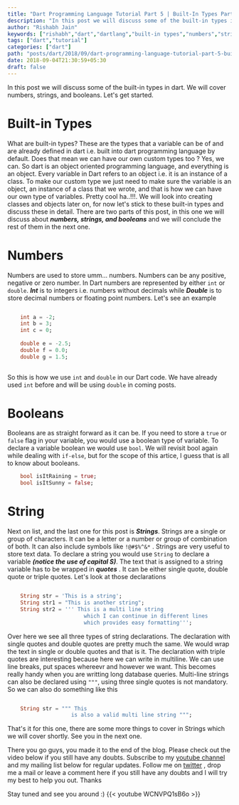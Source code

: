 ```yaml
---
title: "Dart Programming Language Tutorial Part 5 | Built-In Types Part 1"
description: "In this post we will discuss some of the built-in types in dart. We will cover numbers, strings, and booleans. Let's get started."
author: "Rishabh Jain"
keywords: ["rishabh","dart","dartlang","built-in types","numbers","strings","booleans","jain","rishabh jain","rishabh1403","blog","competitive","coding","programming","tech","technology"]
tags: ["dart","tutorial"]
categories: ["dart"]
path: "posts/dart/2018/09/dart-programming-language-tutorial-part-5-built-in-types-part-1/"
date: 2018-09-04T21:30:59+05:30
draft: false
---
```

In this post we will discuss some of the built-in types in dart. We will cover numbers, strings, and booleans. Let's get started.
<!--more-->
# Built-in Types

What are built-in types? These are the types that a variable can be of and are already defined in dart i.e. built into dart programming language by default. Does that mean we can have our own custom types too ? Yes, we can. So dart is an object oriented programming language, and everything is an object. Every variable in Dart refers to an object i.e. it is an instance of a class. To make our custom type we just need to make sure the variable is an object, an instance of a class that we wrote, and that is how we can have our own type of variables. Pretty cool ha..!!!. We will look into creating classes and objects later on, for now let's stick to these built-in types and discuss these in detail. There are two parts of this post, in this one we will discuss about ***numbers, strings, and booleans*** and we will conclude the rest of them in the next one.

# Numbers

Numbers are used to store umm... numbers. Numbers can be any positive, negative or zero number. In Dart numbers are represented by either `int` or `double`. ***Int*** is to integers i.e. numbers without decimals while ***Double*** is to store decimal numbers or floating point numbers. Let's see an example

```dart

    int a = -2;
    int b = 3;
    int c = 0;
    
    double e = -2.5;
    double f = 0.0;
    double g = 1.5;
    
```

So this is how we use `int` and `double` in our Dart code. We have already used `int` before and will be using `double` in coming posts.

# Booleans

Booleans are as straight forward as it can be. If you need to store a `true` or `false` flag in your variable, you would use a boolean type of variable. To declare a variable boolean we would use `bool`. We will revisit bool again while dealing with `if-else`, but for the scope of this artice, I guess that is all to know about booleans. 

```dart
    bool isItRaining = true;
    bool isItSunny = false;
```

# String

Next on list, and the last one for this post is ***Strings***. Strings are a single or group of characters. It can be a letter or a number or group of combination of both. It can also include symbols like `!@#$%^&*` . Strings are very useful to store text data. To declare a string you would use `String` to declare a variable ***(notice the use of capital S)***. The text that is assigned to a string variable has to be wrapped in ***quotes*** . It can be either single quote, double quote or triple quotes. Let's look at those declarations

```dart

    String str = 'This is a string';
    String str1 = "This is another string";
    String str2 = ''' This is a multi line string
                        which I can continue in different lines
                        which provides easy formatting''';

```

Over here we see all three types of string declarations. The declaration with single quotes and double quotes are pretty much the same. We would wrap the text in single or double quotes and that is it. The declaration with triple quotes are interesting because here we can write in multiline. We can use line breaks, put spaces whereevr and however we want. This becomes really handy when you are writting long database queries. Multi-line strings can also be declared using `"""`, using three single quotes is not mandatory. So we can also do something like this

```dart

    String str = """ This
                    is also a valid multi line string """;

```

That's it for this one, there are some more things to cover in Strings which we will cover shortly. See you in the next one.

There you go guys, you made it to the end of the blog. Please check out the video below if you still have any doubts. Subscribe to my [youtube channel](https://www.youtube.com/channel/UC4syrEYE9_fzeVBajZIyHlA) and my mailing list below for regular updates. Follow me on [twitter](https://www.twitter.com/rishabhjain1403) , drop me a mail or leave a comment here if you still have any doubts and I will try my best to help you out. Thanks

Stay tuned and see you around :)
{{< youtube WCNVPQ1sB6o >}}  
